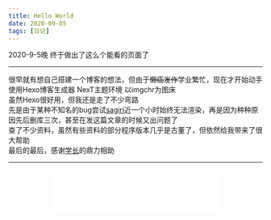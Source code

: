 ```yaml
---
title: Hello World
date: 2020-09-05
tags: [日记]
---
```

2020-9-5晚 终于做出了这么个能看的页面了  
***
很早就有想自己搭建一个博客的想法，但由于~~懒癌发作~~学业繁忙，现在才开始动手  
使用Hexo博客生成器 NexT主题环境 以imgchr为图床  
虽然Hexo很好用，但我还是走了不少弯路  
先是由于某种不知名的bug尝试[sagiri](https://github.com/DIYgod/hexo-theme-sagiri)近一个小时始终无法渲染，再是因为种种原因先后删库三次，甚至在发这篇文章的时候又出问题了  
查了不少资料，虽然有些资料的部分程序版本几乎是古董了，但依然给我带来了很大帮助  
最后的最后，感谢[学长](https://beautyyu.top)的鼎力相助  
***
<div align= center> 
<iframe frameborder="no" border="0" marginwidth="0" marginheight="0" width=330 height=86 src="//music.163.com/outchain/player?type=2&id=30064263&auto=1&height=66"></iframe>
</div>